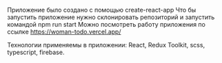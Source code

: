 Приложение было создано с помощью create-react-app
Что бы запустить приложение нужно склонировать репозиторий и запустить командой npm run start
Можно посмотреть работу приложения по ссылке https://woman-todo.vercel.app/

Технологии применяемы в приложении:
React, Redux Toolkit, scss, typescript, firebase.
